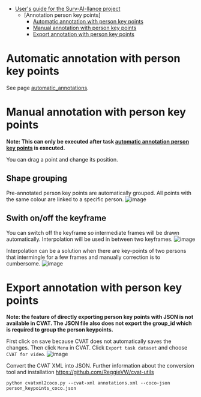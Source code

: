 - [User's guide for the Surv-AI-llance project](../README.md)
    - [Annotation person key points]
        - [Automatic annotation with person key points](#automatic-annotation-with-person-key-points)
        - [Manual annotation with person key points](#manual-annotation-with-person-key-points)
        - [Export annotation with person key points](#export-annotation-with-person-key-points)

# Automatic annotation with person key points

See page [automatic_annotations](../automatic_annotations.md#automatic-annotation-person-key-points).

# Manual annotation with person key points
<b>Note: This can only be executed after task [automatic annotation person key points](../../main/manual/automatic_annotations.md#automatic-annotation-person-key-points) is executed.</b>

You can drag a point and change its position.

## Shape grouping
Pre-annotated person key points are automatically grouped. All points with the same colour are linked to a specific person.
![image](https://user-images.githubusercontent.com/35894891/171384083-5e061097-691f-47a4-a970-9bcab0ddb7a9.png)


## Swith on/off the keyframe
You can switch off the keyframe so intermediate frames will be drawn automatically. Interpolation will be used in between two keyframes.
![image](https://user-images.githubusercontent.com/35894891/171388737-3f40bbee-b661-497f-9c81-f97362fcf781.png)

Interpolation can be a solution when there are key-points of two persons that intermingle for a few frames and manually correction is to cumbersome. 
![image](https://user-images.githubusercontent.com/35894891/180450542-465abc43-e065-4fde-8572-11272fa56eaf.png)

# Export annotation with person key points
<b>Note: the feature of directly exporting person key points with JSON is not available in CVAT. The JSON file also does not export the group_id which is required to group the person keypoints.</b>

First click on save because CVAT does not automatically saves the changes. Then click ``Menu`` in CVAT. Click ``Export task dataset`` and choose ``CVAT for video``.
![image](https://user-images.githubusercontent.com/35894891/199825605-7ba58ca2-a341-4a23-bf56-709243d1f34e.png)

Convert the CVAT XML into JSON. Further information about the conversion tool and installation https://github.com/ReggieVW/cvat-utils

```
python cvatxml2coco.py --cvat-xml annotations.xml --coco-json person_keypoints_coco.json
```

 
